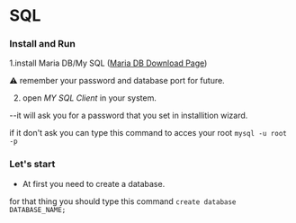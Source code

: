 # SQL

### Install and Run

1.install Maria DB/My SQL ([Maria DB Download Page](https://mariadb.org/download/?t=mariadb&p=mariadb&r=10.10.2&os=windows&cpu=x86_64&pkg=msi&m=aliyun))

:warning: remember your password and database port for future.

2. open *MY SQL Client* in your system.

--it will ask you for a password that you set in installition wizard.

if it don't ask you can type this command to acces your root 
`mysql -u root -p`

### Let's start

- At first you need to create a database.

for that thing you should type this command
`create database    DATABASE_NAME;` 

